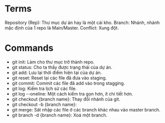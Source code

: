 # Terms

Repository (Rep): Thư mục dự án hay là một cái kho.
Branch: Nhánh, nhánh mặc định của 1 repo là Main/Master.
Conflict: Xung đột.

# Commands

- git init: Làm cho thư mục trở thành repo.
- git status: Cho ta thấy được trạng thái của dự án.
- git add: Lưu lại thời điểm hiện tại của dự án.
- git reset: Reset lại các file đã đưa vào staging.
- git commit: Commit các file đã add vào trong stagging.
- git log: Kiểm tra lịch sử các file.
- git log --oneline: Một cách kiểm tra gọn hơn, ít chi tiết hơn.
- git checkout {branch name}: Thay đổi nhánh của git.
- git checkout -b {branch name}:
- git merge: Sát nhập các file ở các branch khác nhau vào master branch.
- git branch -d {branch name}: Xoá một branch.